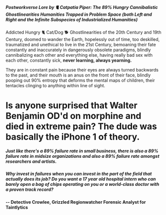 



##### Postworkverse Lore by 🐈 Catpatia Piper: The 89% Hungry Cannibalistic Ghostlinearities Humanities Trapped in Problem Space (both Left and Right and the Infinite Subspecies of Industrialized Humanities)

Addicted Hungry 🐈 Cat/Dog 🐕  Ghostlinearities  of the 20th Century and 19th Century, doomed to wander the Earth, hopelessly out of time, too deskilled, traumatized and unethical to live in the 21st Century, bemoaning their fate constantly and inaccurately in dangerously obsolete paradigms, blindly cannibalizing each other and everything else, having really bad sex with each other, constantly sick, **never learning, always yearning.** 

They are in constant pain because their eyes are always turned backwards to the past, and their mouth is an anus on the front of their face, blindly pooping out 90% entropy that deforms the mental maps of children, their tentacles clinging to anything within line of sight.




# Is anyone surprised that Walter Benjamin OD'd on morphine and died in extreme pain? The dude was basically the iPhone 1 of theory.


##### Just like there's a 89% failure rate in small business, there is also a 89% failure rate in midsize organizations and also a 89% failure rate amongst researchers and artists. 
##### Why invest in failures when you can invest in the part of the field that actually does its job? Do you want a 17 year old hospital intern who can barely open a bag of chips operating on you or a world-class doctor with a proven track record? 

**-- Detective Crowlee, Grizzled Regionwatcher Forensic Analyst for Taintlytics**







